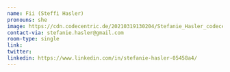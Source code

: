 ```yaml
---
name: Fii (Steffi Hasler)
pronouns: she
image: https://cdn.codecentric.de/20210319130204/Stefanie_Hasler_codecentric_2021-2.png
contact-via: stefanie.hasler@gmail.com
room-type: single
link: 
twitter: 
linkedin: https://www.linkedin.com/in/stefanie-hasler-05458a4/
---
```


